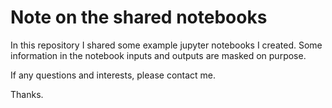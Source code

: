 # Note on the shared notebooks

In this repository I shared some example jupyter notebooks I created. Some information in the notebook inputs and outputs are masked on purpose.

If any questions and interests, please contact me.

Thanks.
